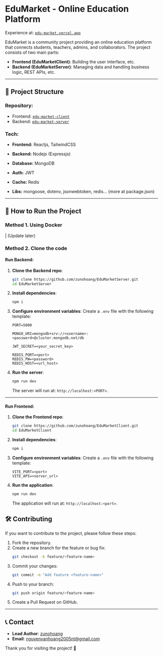 # EduMarket - Online Education Platform

Experience at: [`edu-market.vercel.app`](edu-market.vercel.app)

EduMarket is a community project providing an online education platform that connects students, teachers, admins, and collaborators. The project consists of two main parts:

- **Frontend (EduMarketClient)**: Building the user interface, etc.
- **Backend (EduMarketServer)**: Managing data and handling business logic, REST APIs, etc.
---

## 📂 Project Structure

### Repository:

  + Frontend: [`edu-market-client`](https://github.com/zunohoang/EduMarketClient.git)
  + Backend: [`edu-market-server`](https://github.com/zunohoang/EduMarketServer.git)

### Tech:

- **Frontend:** Reactjs, TailwindCSS

- **Backend:** Nodejs (Expressjs)

- **Database:** MongoDB

- **Auth:** JWT

- **Cache:** Redis

- **Libs:** mongoose, dotenv, jsonwebtoken, redis... (more at package.json)

---

## 🚀 How to Run the Project

### Method 1. Using **Docker**

| (Update later)

### Method 2. Clone the code

#### Run **Backend**:
1. **Clone the Backend repo**:
    ```bash
    git clone https://github.com/zunohoang/EduMarketServer.git
    cd EduMarketServer
    ```
2. **Install dependencies**:
    ```bash
    npm i
    ```
3. **Configure environment variables**:
    Create a `.env` file with the following template:
    ```env
    PORT=5000

    MONGO_URI=mongodb+srv://<username>:<password>@cluster.mongodb.net/db

    JWT_SECRET=<your_secret_key>

    REDIS_PORT=<port>
    REDIS_PW=<password>
    REDIS_HOST=<url_host>
    ```
4. **Run the server**:
    ```bash
    npm run dev
    ```
    The server will run at: `http://localhost:<PORT>`.

---

#### Run **Frontend**:
1. **Clone the Frontend repo**:
    ```bash
    git clone https://github.com/zunohoang/EduMarketClient.git
    cd EduMarketClient
    ```
2. **Install dependencies**:
    ```bash
    npm i
    ```
3. **Configure environment variables**:
    Create a `.env` file with the following template:
    ```env
    VITE_PORT=<port>
    VITE_API=<server_url>
    ```
4. **Run the application**:
    ```bash
    npm run dev
    ```
    The application will run at: `http://localhost:<port>`.

## 🛠️ Contributing

If you want to contribute to the project, please follow these steps:
1. Fork the repository.
2. Create a new branch for the feature or bug fix:
    ```bash
    git checkout -b feature/<feature-name>
    ```
3. Commit your changes:
    ```bash
    git commit -m "Add feature <feature-name>"
    ```
4. Push to your branch:
    ```bash
    git push origin feature/<feature-name>
    ```
5. Create a Pull Request on GitHub.

---

## 📞 Contact

- **Lead Author**: [zunohoang](https://github.com/zunohoang)
- **Email**: nguyenvanhoang2005nt@gmail.com

Thank you for visiting the project! 🚀

